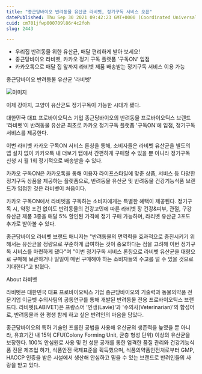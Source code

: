```yaml
---
title: "종근당바이오 반려동물 유산균 라비벳, 정기구독 서비스 오픈"
datePublished: Thu Sep 30 2021 09:42:23 GMT+0000 (Coordinated Universal Time)
cuid: cm701jfwp000709l86r4c2foh
slug: 2443

---
```



- 우리집 반려동물 위한 유산균, 매달 편리하게 받아 보세요!
- 종근당바이오 라비벳, 카카오 정기 구독 플랫폼 '구독ON' 입점
- 카카오톡으로 매달 집 앞까지 라비벳 제품 배송받는 정기구독 서비스 이용 가능

종근당바이오 반려동물 유산균 '라비벳'

![이미지](https://cdn.hashnode.com/res/hashnode/image/upload/v1739251671428/580dd91d-2b82-426a-ae80-8027b89ddba2.jpeg)

이제 강아지, 고양이 유산균도 정기구독이 가능한 시대가 됐다.

대한민국 대표 프로바이오틱스 기업 종근당바이오의 반려동물 프로바이오틱스 브랜드 '라비벳'이 반려동물 유산균 최초로 카카오 정기구독 플랫폼 '구독ON'에 입점, 정기구독 서비스를 제공한다.

이번 라비벳 카카오 구독ON 서비스 론칭을 통해, 소비자들은 라비벳 유산균을 별도의 앱 설치 없이 카카오톡 내 더보기 탭에서 간편하게 구매할 수 있을 뿐 아니라 정기구독 신청 시 월 1회 정기적으로 배송받을 수 있다.

카카오 구독ON은 카카오톡을 통해 이용자 라이프스타일에 맞춘 상품, 서비스 등 다양한 정기구독 상품을 제공하는 플랫폼으로, 반려동물 유산균 및 반려동물 건강기능식품 브랜드가 입점한 것은 라비벳이 처음이다.

카카오 구독ON에서 라비벳을 구독하는 소비자에게는 특별한 혜택이 제공된다. 정기구독 시, 약정 조건 없이도 반려동물의 건강고민에 따른 라비벳 장 건강&피부, 관절, 구강 유산균 제품 3종을 매달 5% 할인된 가격에 정기 구매 가능하며, 라리벳 유산균 3포도 추가로 받아볼 수 있다.

종근당바이오 라비벳 브랜드 매니저는 "반려동물의 면역력을 효과적으로 증진시키기 위해서는 유산균을 정량으로 꾸준하게 급여하는 것이 중요하다는 점을 고려해 이번 정기구독 서비스를 마련하게 됐다"며 "이번 정기구독 서비스 론칭으로 라비벳 유산균을 대량으로 구매해 보관하거나 일일이 매번 구매해야 하는 소비자들의 수고를 덜 수 있을 것으로 기대한다"고 밝혔다.

About 라비벳

라비벳은 대한민국 대표 프로바이오틱스 기업 종근당바이오의 기술력과 동물의약품 전문기업 이글벳 수의사팀의 공동연구를 통해 개발된 반려동물 전용 프로바이오틱스 브랜드다. 라비벳(LABIVET)은 프랑스어 '인생(Lavie)'과 '수의사(Veterinarian)'의 합성어로, 반려동물과 한 평생 함께 하고 싶은 반려인의 마음을 담았다.

종근당바이오의 특허 기술인 프롤린 공법을 사용해 유산균의 생존력을 높였을 뿐 아니라, 유효기간 내 15억 CFU(Colony Forming Unit, 균층 형성 단위) 이상의 유산균을 보장한다. 100% 안심원료 사용 및 전 성분 공개를 통한 엄격한 품질 관리와 건강기능식품 전문 제조업 허가, 식품안전 국제표준을 획득했으며, 식품의약품안전처로부터 GMP, HACCP 인증을 받은 시설에서 생산해 안심하고 믿을 수 있는 브랜드로 반려인들의 사랑을 받고 있다.